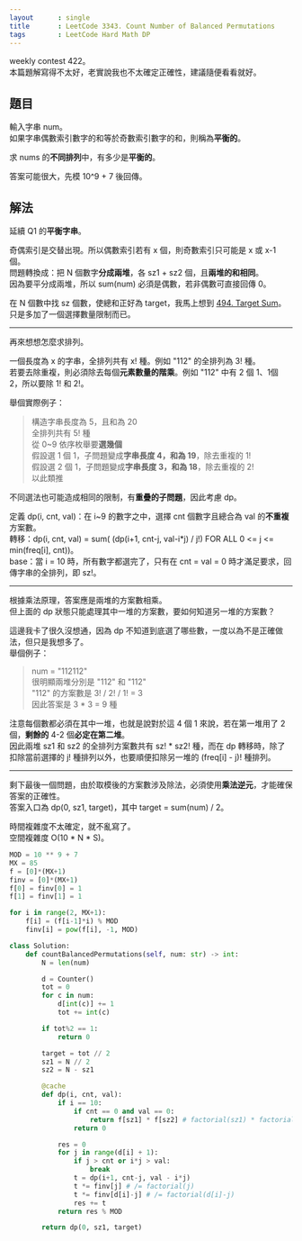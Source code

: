 ```yaml
---
layout      : single
title       : LeetCode 3343. Count Number of Balanced Permutations
tags        : LeetCode Hard Math DP
---
```

weekly contest 422。  
本篇題解寫得不太好，老實說我也不太確定正確性，建議隨便看看就好。  

## 題目

輸入字串 num。  
如果字串偶數索引數字的和等於奇數索引數字的和，則稱為**平衡的**。  

求 nums 的**不同排列**中，有多少是**平衡的**。  

答案可能很大，先模 10^9 + 7 後回傳。  

## 解法

延續 Q1 的**平衡字串**。  

奇偶索引是交替出現。所以偶數索引若有 x 個，則奇數索引只可能是 x 或 x-1 個。  
問題轉換成：把 N 個數字**分成兩堆**，各 sz1 + sz2 個，且**兩堆的和相同**。  
因為要平分成兩堆，所以 sum(num) 必須是偶數，若非偶數可直接回傳 0。  

在 N 個數中找 sz 個數，使總和正好為 target，我馬上想到 [494. Target Sum](https://leetcode.com/problems/target-sum/)。  
只是多加了一個選擇數量限制而已。  

---

再來想想怎麼求排列。  

一個長度為 x 的字串，全排列共有 x! 種。例如 "112" 的全排列為 3! 種。  
若要去除重複，則必須除去每個**元素數量的階乘**。例如 "112" 中有 2 個 1、1個 2，所以要除 1! 和 2!。  

舉個實際例子：  
> 構造字串長度為 5，且和為 20  
> 全排列共有 5! 種  
> 從 0~9 依序枚舉要**選幾個**  
> 假設選 1 個 1，子問題變成**字串長度 4，和為 19**，除去重複的 1!  
> 假設選 2 個 1，子問題變成**字串長度 3，和為 18**，除去重複的 2!  
> 以此類推  

不同選法也可能造成相同的限制，有**重疊的子問題**，因此考慮 dp。  

定義 dp(i, cnt, val)：在 i~9 的數字之中，選擇 cnt 個數字且總合為 val 的**不重複**方案數。  
轉移：dp(i, cnt, val) = sum( (dp(i+1, cnt-j, val-i*j) / j!) FOR ALL 0 <= j <= min(freq[i], cnt))。  
base：當 i = 10 時，所有數字都選完了，只有在 cnt = val = 0 時才滿足要求，回傳字串的全排列，即 sz!。  

---

根據乘法原理，答案應是兩堆的方案數相乘。  
但上面的 dp 狀態只能處理其中一堆的方案數，要如何知道另一堆的方案數？  

這邊我卡了很久沒想通，因為 dp 不知道到底選了哪些數，一度以為不是正確做法，但只是我想多了。  
舉個例子：  
> num = "112112"  
> 很明顯兩堆分別是 "112" 和 "112"  
> "112" 的方案數是 3! / 2! / 1! = 3  
> 因此答案是 3 \* 3 = 9 種  

注意每個數都必須在其中一堆，也就是說對於這 4 個 1 來說，若在第一堆用了 2 個，**剩餘的** 4-2 個**必定在第二堆**。  
因此兩堆 sz1 和 sz2 的全排列方案數共有 sz! \* sz2! 種，而在 dp 轉移時，除了扣除當前選擇的 j! 種排列以外，也要順便扣除另一堆的 (freq[i] - j)! 種排列。  

---

剩下最後一個問題，由於取模後的方案數涉及除法，必須使用**乘法逆元**，才能確保答案的正確性。  
答案入口為 dp(0, sz1, target)，其中 target = sum(num) / 2。  

時間複雜度不太確定，就不亂寫了。  
空間複雜度 O(10 \* N \* S)。  

```python
MOD = 10 ** 9 + 7
MX = 85
f = [0]*(MX+1)
finv = [0]*(MX+1)
f[0] = finv[0] = 1
f[1] = finv[1] = 1

for i in range(2, MX+1):
    f[i] = (f[i-1]*i) % MOD
    finv[i] = pow(f[i], -1, MOD)

class Solution:
    def countBalancedPermutations(self, num: str) -> int:
        N = len(num)

        d = Counter()
        tot = 0
        for c in num:
            d[int(c)] += 1
            tot += int(c)

        if tot%2 == 1:
            return 0

        target = tot // 2
        sz1 = N // 2
        sz2 = N - sz1

        @cache
        def dp(i, cnt, val):
            if i == 10:
                if cnt == 0 and val == 0:
                    return f[sz1] * f[sz2] # factorial(sz1) * factorial(sz2) 
                return 0

            res = 0
            for j in range(d[i] + 1):
                if j > cnt or i*j > val:
                    break
                t = dp(i+1, cnt-j, val - i*j)
                t *= finv[j] # /= factorial(j)
                t *= finv[d[i]-j] # /= factorial(d[i]-j)
                res += t
            return res % MOD

        return dp(0, sz1, target)
```
